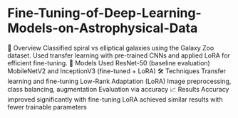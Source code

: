 # Fine-Tuning-of-Deep-Learning-Models-on-Astrophysical-Data

📌 Overview
Classified spiral vs elliptical galaxies using the Galaxy Zoo dataset.
Used transfer learning with pre-trained CNNs and applied LoRA for efficient fine-tuning.
🧠 Models Used
ResNet-50 (baseline evaluation)
MobileNetV2 and InceptionV3 (fine-tuned + LoRA)
🛠 Techniques
Transfer learning and fine-tuning
Low-Rank Adaptation (LoRA)
Image preprocessing, class balancing, augmentation
Evaluation via accuracy
📈 Results
Accuracy improved significantly with fine-tuning
LoRA achieved similar results with fewer trainable parameters
